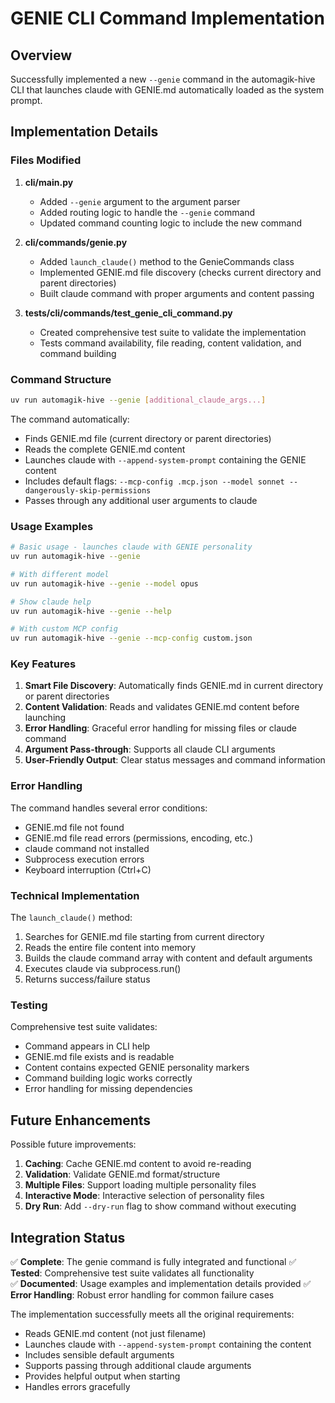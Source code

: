 # GENIE CLI Command Implementation

## Overview

Successfully implemented a new `--genie` command in the automagik-hive CLI that launches claude with GENIE.md automatically loaded as the system prompt.

## Implementation Details

### Files Modified

1. **cli/main.py**
   - Added `--genie` argument to the argument parser
   - Added routing logic to handle the `--genie` command
   - Updated command counting logic to include the new command

2. **cli/commands/genie.py** 
   - Added `launch_claude()` method to the GenieCommands class
   - Implemented GENIE.md file discovery (checks current directory and parent directories)
   - Built claude command with proper arguments and content passing

3. **tests/cli/commands/test_genie_cli_command.py**
   - Created comprehensive test suite to validate the implementation
   - Tests command availability, file reading, content validation, and command building

### Command Structure

```bash
uv run automagik-hive --genie [additional_claude_args...]
```

The command automatically:
- Finds GENIE.md file (current directory or parent directories)
- Reads the complete GENIE.md content
- Launches claude with `--append-system-prompt` containing the GENIE content
- Includes default flags: `--mcp-config .mcp.json --model sonnet --dangerously-skip-permissions`
- Passes through any additional user arguments to claude

### Usage Examples

```bash
# Basic usage - launches claude with GENIE personality
uv run automagik-hive --genie

# With different model
uv run automagik-hive --genie --model opus

# Show claude help
uv run automagik-hive --genie --help

# With custom MCP config
uv run automagik-hive --genie --mcp-config custom.json
```

### Key Features

1. **Smart File Discovery**: Automatically finds GENIE.md in current directory or parent directories
2. **Content Validation**: Reads and validates GENIE.md content before launching
3. **Error Handling**: Graceful error handling for missing files or claude command
4. **Argument Pass-through**: Supports all claude CLI arguments
5. **User-Friendly Output**: Clear status messages and command information

### Error Handling

The command handles several error conditions:
- GENIE.md file not found
- GENIE.md file read errors (permissions, encoding, etc.)
- claude command not installed
- Subprocess execution errors
- Keyboard interruption (Ctrl+C)

### Technical Implementation

The `launch_claude()` method:
1. Searches for GENIE.md file starting from current directory
2. Reads the entire file content into memory
3. Builds the claude command array with content and default arguments
4. Executes claude via subprocess.run()
5. Returns success/failure status

### Testing

Comprehensive test suite validates:
- Command appears in CLI help
- GENIE.md file exists and is readable
- Content contains expected GENIE personality markers
- Command building logic works correctly
- Error handling for missing dependencies

## Future Enhancements

Possible future improvements:
1. **Caching**: Cache GENIE.md content to avoid re-reading
2. **Validation**: Validate GENIE.md format/structure
3. **Multiple Files**: Support loading multiple personality files
4. **Interactive Mode**: Interactive selection of personality files
5. **Dry Run**: Add `--dry-run` flag to show command without executing

## Integration Status

✅ **Complete**: The genie command is fully integrated and functional
✅ **Tested**: Comprehensive test suite validates all functionality  
✅ **Documented**: Usage examples and implementation details provided
✅ **Error Handling**: Robust error handling for common failure cases

The implementation successfully meets all the original requirements:
- Reads GENIE.md content (not just filename)
- Launches claude with `--append-system-prompt` containing the content
- Includes sensible default arguments
- Supports passing through additional claude arguments
- Provides helpful output when starting
- Handles errors gracefully